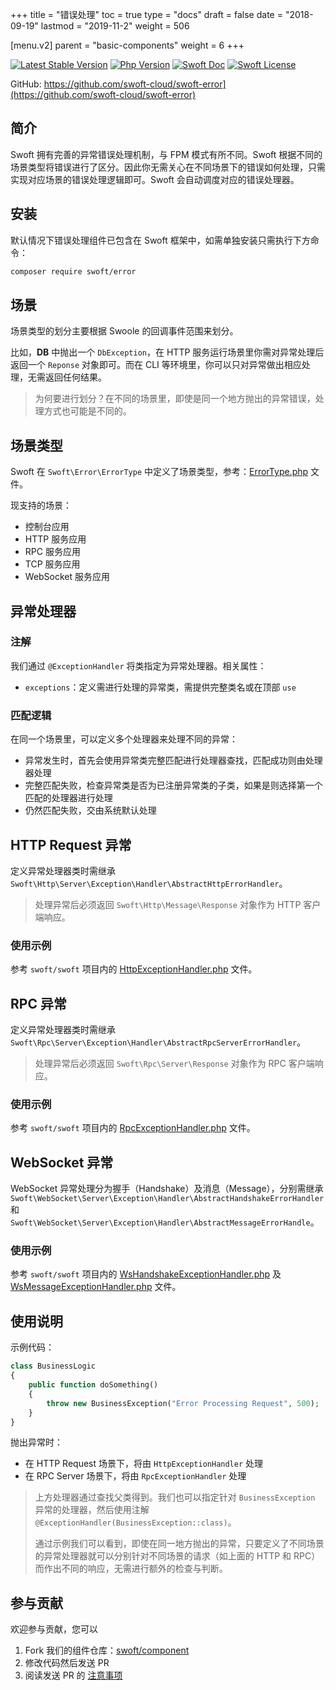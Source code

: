 +++
title = "错误处理"
toc = true
type = "docs"
draft = false
date = "2018-09-19"
lastmod = "2019-11-2"
weight = 506

[menu.v2]
  parent = "basic-components"
  weight = 6
+++

[![Latest Stable Version](https://img.shields.io/packagist/v/swoft/error.svg)](https://packagist.org/packages/swoft/error)
[![Php Version](https://img.shields.io/badge/php-%3E=7.1-brightgreen.svg?maxAge=2592000)](https://secure.php.net/)
[![Swoft Doc](https://img.shields.io/badge/docs-passing-green.svg?maxAge=2592000)](https://www.swoft.org/docs)
[![Swoft License](https://img.shields.io/hexpm/l/plug.svg?maxAge=2592000)](https://github.com/swoft-cloud/swoft/blob/master/LICENSE)

GitHub: https://github.com/swoft-cloud/swoft-error](https://github.com/swoft-cloud/swoft-error)

## 简介

Swoft 拥有完善的异常错误处理机制，与 FPM 模式有所不同。Swoft 根据不同的场景类型将错误进行了区分。因此你无需关心在不同场景下的错误如何处理，只需实现对应场景的错误处理逻辑即可。Swoft 会自动调度对应的错误处理器。

## 安装

默认情况下错误处理组件已包含在 Swoft 框架中，如需单独安装只需执行下方命令：

```bash
composer require swoft/error
```

## 场景

场景类型的划分主要根据 Swoole 的回调事件范围来划分。

比如，**DB** 中抛出一个 `DbException`，在 HTTP 服务运行场景里你需对异常处理后返回一个 `Reponse` 对象即可。而在 CLI 等环境里，你可以只对异常做出相应处理，无需返回任何结果。

> 为何要进行划分？在不同的场景里，即使是同一个地方抛出的异常错误，处理方式也可能是不同的。

## 场景类型

Swoft 在 `Swoft\Error\ErrorType` 中定义了场景类型，参考：[ErrorType.php](https://github.com/swoft-cloud/swoft-error/blob/master/src/ErrorType.php) 文件。

现支持的场景：

- 控制台应用
- HTTP 服务应用
- RPC 服务应用
- TCP 服务应用
- WebSocket 服务应用

## 异常处理器

### 注解

我们通过 `@ExceptionHandler` 将类指定为异常处理器。相关属性：

- `exceptions`：定义需进行处理的异常类，需提供完整类名或在顶部 `use`

### 匹配逻辑

在同一个场景里，可以定义多个处理器来处理不同的异常：

- 异常发生时，首先会使用异常类完整匹配进行处理器查找，匹配成功则由处理器处理
- 完整匹配失败，检查异常类是否为已注册异常类的子类，如果是则选择第一个匹配的处理器进行处理
- 仍然匹配失败，交由系统默认处理

## HTTP Request 异常

定义异常处理器类时需继承 `Swoft\Http\Server\Exception\Handler\AbstractHttpErrorHandler`。

> 处理异常后必须返回 `Swoft\Http\Message\Response` 对象作为 HTTP 客户端响应。

### 使用示例

参考 `swoft/swoft` 项目内的 [HttpExceptionHandler.php](https://github.com/swoft-cloud/swoft/blob/master/app/Exception/Handler/HttpExceptionHandler.php) 文件。

## RPC 异常

定义异常处理器类时需继承 `Swoft\Rpc\Server\Exception\Handler\AbstractRpcServerErrorHandler`。

> 处理异常后必须返回 `Swoft\Rpc\Server\Response` 对象作为 RPC 客户端响应。

### 使用示例

参考 `swoft/swoft` 项目内的 [RpcExceptionHandler.php](https://github.com/swoft-cloud/swoft/blob/master/app/Exception/Handler/RpcExceptionHandler.php) 文件。

## WebSocket 异常

WebSocket 异常处理分为握手（Handshake）及消息（Message），分别需继承 `Swoft\WebSocket\Server\Exception\Handler\AbstractHandshakeErrorHandler` 和 `Swoft\WebSocket\Server\Exception\Handler\AbstractMessageErrorHandle`。

### 使用示例

参考 `swoft/swoft` 项目内的 [WsHandshakeExceptionHandler.php](https://github.com/swoft-cloud/swoft/blob/master/app/Exception/Handler/WsHandshakeExceptionHandler.php) 及 [WsMessageExceptionHandler.php](https://github.com/swoft-cloud/swoft/blob/master/app/Exception/Handler/WsMessageExceptionHandler.php) 文件。

## 使用说明

示例代码：

```php
class BusinessLogic 
{
    public function doSomething()
    {
        throw new BusinessException("Error Processing Request", 500);
    }
}
```

抛出异常时：

- 在 HTTP Request 场景下，将由 `HttpExceptionHandler` 处理
- 在 RPC Server 场景下，将由 `RpcExceptionHandler` 处理

> 上方处理器通过查找父类得到。我们也可以指定针对 `BusinessException` 异常的处理器，然后使用注解 `@ExceptionHandler(BusinessException::class)`。
>
> 通过示例我们可以看到，即使在同一地方抛出的异常，只要定义了不同场景的异常处理器就可以分别针对不同场景的请求（如上面的 HTTP 和 RPC）而作出不同的响应，无需进行额外的检查与判断。

## 参与贡献

欢迎参与贡献，您可以

1. Fork 我们的组件仓库：[swoft/component](https://github.com/swoft-cloud/swoft-component)
2. 修改代码然后发送 PR
3. 阅读发送 PR 的 [注意事项](https://github.com/swoft-cloud/swoft/issues/829)